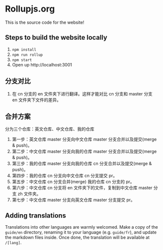 # Rollupjs.org

This is the source code for the website!

## Steps to build the website locally

1. `npm install`
2. `npm run rollup`
3. `npm start`
4. Open up http://localhost:3001


## 分支对比
1. 在 cn 分支的 en 文件夹下进行翻译。这样才能对比 cn 分支和 master 分支 en 文件夹下文件的差异。

## 合并方案
分为三个仓库：英文仓库、中文仓库、我的仓库
1. 第一步：英文仓库 master 分支向中文仓库 master 分支合并以及提交(merge & push)。
2. 第二步：中文仓库 master 分支向我的仓库 master 分支合并以及提交(merge & push)。
3. 第三步：我的仓库 master 分支向我的仓库 cn 分支合并以及提交(merge & push)。
4. 第四步：我的仓库 cn 分支向中文仓库 cn 分支提交 pr。
5. 第五步：中文仓库 cn 分支合并(merge) 我的仓库 cn 分支的 pr。
6. 第六步：中文仓库 cn 分支将 en 文件夹下的文件，复制到中文仓库 master 分支 zh 文件夹。
7. 第七步：中文仓库 master 分支向英文仓库 master 分支提交 pr。

## Adding translations

Translations into other languages are warmly welcomed. Make a copy of the `guide/en` directory, renaming it to your language (e.g. `guide/fr`), and update the markdown files inside. Once done, the translation will be available at `/[lang]`.